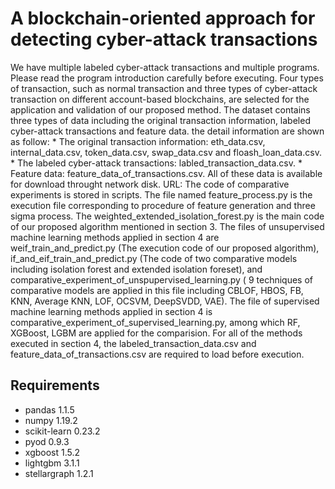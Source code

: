 # A blockchain-oriented approach for detecting cyber-attack transactions 


We have multiple labeled cyber-attack transactions and multiple programs. Please read the program introduction carefully before executing.
Four types of transaction, such as normal transaction and three types of cyber-attack transaction on different account-based blockchains, are selected for the application and validation of our proposed method. The dataset contains three types of data including the original transaction information, labeled cyber-attack transactions and feature data. the detail information are shown as follow:
    * The original transaction information: eth_data.csv, internal_data.csv, token_data.csv, swap_data.csv and floash_loan_data.csv.
    * The labeled cyber-attack transactions: labled_transaction_data.csv.
    * Feature data: feature_data_of_transactions.csv.
All of these data is available for download throught network disk. URL: 
The code of comparative experiments is stored in scripts. The file named feature_process.py is the execution file corresponding to procedure of feature generation and three sigma process. The weighted_extended_isolation_forest.py is the main code of our proposed algorithm mentioned in section 3. The files of unsupervised machine learning methods applied in section 4 are weif_train_and_predict.py (The execution code of our proposed algorithm), if_and_eif_train_and_predict.py (The code of two comparative models including isolation forest and extended isolation foreset), and comparative_experiment_of_unspupervised_learning.py ( 9 techniques of comparative models are applied in this file including CBLOF, HBOS, FB, KNN, Average KNN, LOF, OCSVM, DeepSVDD, VAE). The file of supervised machine learning methods applied in section 4 is comparative_experiment_of_supervised_learning.py, among which RF, XGBoost, LGBM are applied for the comparision. For all of the methods executed in section 4, the labeled_transaction_data.csv and feature_data_of_transactions.csv are required to load before execution.

## Requirements

* pandas 1.1.5
* numpy 1.19.2
* scikit-learn 0.23.2
* pyod 0.9.3
* xgboost 1.5.2
* lightgbm 3.1.1
* stellargraph 1.2.1
